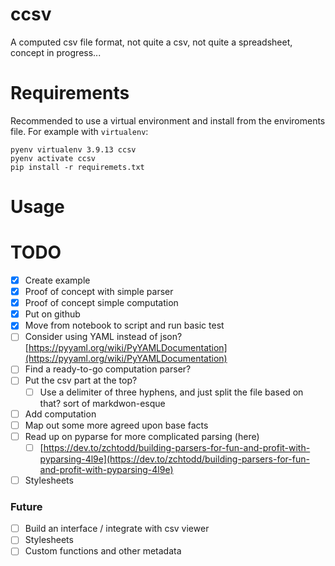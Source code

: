 # ccsv

A computed csv file format, not quite a csv, not quite a spreadsheet, concept in progress...


# Requirements
Recommended to use a virtual environment and install from the enviroments file. For example with `virtualenv`:

```shell
pyenv virtualenv 3.9.13 ccsv
pyenv activate ccsv
pip install -r requiremets.txt
```

# Usage



# TODO
- [x]  Create example
- [x]  Proof of concept with simple parser
- [x]  Proof of concept simple computation
- [x]  Put on github
- [x]  Move from notebook to script and run basic test
- [ ]  Consider using YAML instead of json? [https://pyyaml.org/wiki/PyYAMLDocumentation](https://pyyaml.org/wiki/PyYAMLDocumentation)
- [ ]  Find a ready-to-go computation parser?
- [ ]  Put the csv part at the top?
    - [ ]  Use a delimiter of three hyphens, and just split the file based on that? sort of markdwon-esque
- [ ]  Add computation
- [ ]  Map out some more agreed upon base facts
- [ ]  Read up on pyparse for more complicated parsing (here)
    - [ ]  [https://dev.to/zchtodd/building-parsers-for-fun-and-profit-with-pyparsing-4l9e](https://dev.to/zchtodd/building-parsers-for-fun-and-profit-with-pyparsing-4l9e)
- [ ]  Stylesheets

### Future

- [ ]  Build an interface / integrate with csv viewer
- [ ]  Stylesheets
- [ ]  Custom functions and other metadata